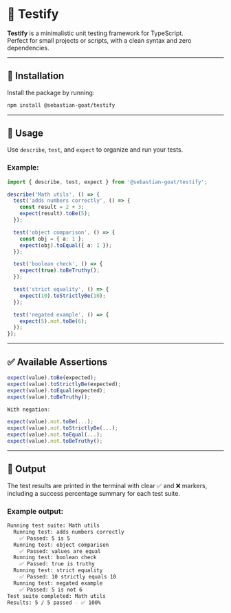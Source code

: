 # 🧪 Testify

**Testify** is a minimalistic unit testing framework for TypeScript.  
Perfect for small projects or scripts, with a clean syntax and zero dependencies.

---

## 🚀 Installation

Install the package by running:

```bash
npm install @sebastian-goat/testify
```

---

## 📘 Usage

Use `describe`, `test`, and `expect` to organize and run your tests.

### Example:

```typescript
import { describe, test, expect } from '@sebastian-goat/testify';

describe('Math utils', () => {
  test('adds numbers correctly', () => {
    const result = 2 + 3;
    expect(result).toBe(5);
  });

  test('object comparison', () => {
    const obj = { a: 1 };
    expect(obj).toEqual({ a: 1 });
  });

  test('boolean check', () => {
    expect(true).toBeTruthy();
  });

  test('strict equality', () => {
    expect(10).toStrictlyBe(10);
  });

  test('negated example', () => {
    expect(5).not.toBe(6);
  });
});
```

---

## ✅ Available Assertions

```typescript
expect(value).toBe(expected);
expect(value).toStrictlyBe(expected);
expect(value).toEqual(expected);
expect(value).toBeTruthy();

With negation:

expect(value).not.toBe(...);
expect(value).not.toStrictlyBe(...);
expect(value).not.toEqual(...);
expect(value).not.toBeTruthy();
```

---

## 🧾 Output

The test results are printed in the terminal with clear ✅ and ❌ markers, including a success percentage summary for each test suite.

### Example output:

```bash
Running test suite: Math utils  
  Running test: adds numbers correctly  
    ✅ Passed: 5 is 5  
  Running test: object comparison  
    ✅ Passed: values are equal  
  Running test: boolean check  
    ✅ Passed: true is truthy  
  Running test: strict equality  
    ✅ Passed: 10 strictly equals 10  
  Running test: negated example  
    ✅ Passed: 5 is not 6  
Test suite completed: Math utils  
Results: 5 / 5 passed - ✅ 100%
```